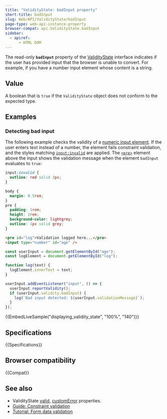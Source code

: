```yaml
---
title: "ValidityState: badInput property"
short-title: badInput
slug: Web/API/ValidityState/badInput
page-type: web-api-instance-property
browser-compat: api.ValidityState.badInput
sidebar:
  - apiref:
      - HTML DOM
---
```


The read-only **`badInput`** property of the [ValidityState](/en-US/docs/Web/API/ValidityState) interface indicates if the user has provided input that the browser is unable to convert. For example, if you have a number input element whose content is a string.

## Value

A boolean that is `true` if the `ValidityState` object does not conform to the expected type.

## Examples

### Detecting bad input

The following example checks the validity of a [numeric input element](/en-US/docs/Web/HTML/Reference/Elements/input/number).
If the user enters text instead of a number, the element fails constraint validation, and the styles matching [`input:invalid`](/en-US/docs/Web/CSS/:invalid) are applied.
The [`<pre>`](/en-US/docs/Web/HTML/Reference/Elements/pre) element above the input shows the validation message when the element `badInput` evaluates to `true`:

```css
input:invalid {
  outline: red solid 3px;
}
```

```css hidden
body {
  margin: 0.5rem;
}
pre {
  padding: 1rem;
  height: 2rem;
  background-color: lightgrey;
  outline: 1px solid grey;
}
```

```html
<pre id="log">Validation logged here...</pre>
<input type="number" id="age" />
```

```js
const userInput = document.getElementById("age");
const logElement = document.getElementById("log");

function log(text) {
  logElement.innerText = text;
}

userInput.addEventListener("input", () => {
  userInput.reportValidity();
  if (userInput.validity.badInput) {
    log(`Bad input detected: ${userInput.validationMessage}`);
  }
});
```

{{EmbedLiveSample("displaying_validity_state", "100%", "140")}}

## Specifications

{{Specifications}}

## Browser compatibility

{{Compat}}

## See also

- ValidityState [valid](/en-US/docs/Web/API/ValidityState/valid), [customError](/en-US/docs/Web/API/ValidityState/customError) properties.
- [Guide: Constraint validation](/en-US/docs/Web/HTML/Guides/Constraint_validation)
- [Tutorial: Form data validation](/en-US/docs/Learn_web_development/Extensions/Forms/Form_validation)
